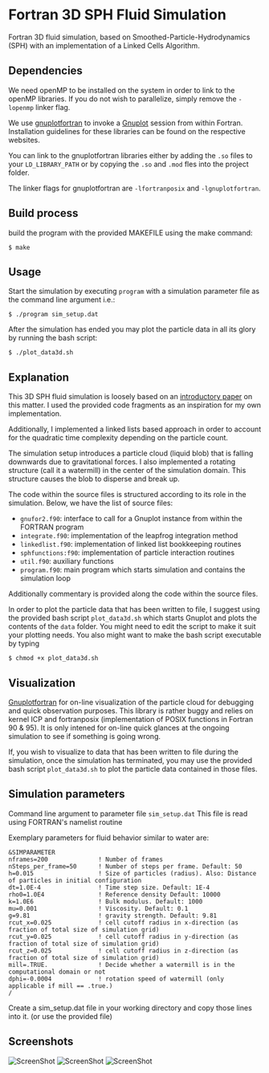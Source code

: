 # Fortran 3D SPH Fluid Simulation

Fortran 3D fluid simulation, based on Smoothed-Particle-Hydrodynamics (SPH) with an  implementation of a Linked Cells Algorithm.


## Dependencies

We need openMP to be installed on the system in order to link to the openMP libraries.
If you do not wish to parallelize, simply remove the `-lopenmp` linker flag.

We use [gnuplotfortran](http://gnuplotfortran.sourceforge.net/) to invoke a [Gnuplot](http://www.gnuplot.info/) session from within Fortran.
Installation guidelines for these libraries can be found on the respective websites.

You can link to the gnuplotfortran libraries either by adding the `.so` files to your `LD_LIBRARY_PATH` or by copying the  `.so` and  `.mod` fles into the project folder.

The linker flags for gnuplotfortran are `-lfortranposix` and `-lgnuplotfortran`.

## Build process


build the program with the provided MAKEFILE using the make command:

```
$ make
```


## Usage

Start the simulation by executing `program` with a simulation parameter file as the command line argument
i.e.:
```
$ ./program sim_setup.dat
```

After the simulation has ended you may plot the particle data in all its glory by running the bash script:
```
$ ./plot_data3d.sh
```

## Explanation

This 3D SPH fluid simulation is loosely based on an [introductory paper](http://www.cs.cornell.edu/~bindel/class/cs5220-f11/code/sph.pdf) on this matter. I used the provided code fragments as an inspiration for my own implementation.

Additionally, I implemented a linked lists based approach in order to account for the quadratic time complexity depending on the particle count.

The simulation setup introduces a particle cloud (liquid blob) that is falling downwards due to gravitational forces. I also implemented a rotating structure (call it a watermill) in the center of the simulation domain. This structure causes the blob to disperse and break up.


The code within the source files is structured according to its role in the simulation.
Below, we have the list of source files:

- `gnufor2.f90`: interface to call for a Gnuplot instance from within the FORTRAN program
- `integrate.f90`: implementation of the leapfrog integration method
- `linkedlist.f90`: implementation of linked list bookkeeping routines
- `sphfunctions:f90`: implementation of particle interaction routines
- `util.f90`: auxiliary functions
- `program.f90`: main program which starts simulation and contains the simulation loop

Additionally commentary is provided along the code within the source files.

In order to plot the particle data that has been written to file, I suggest using the provided bash script `plot_data3d.sh` which starts Gnuplot and plots the contents of the `data` folder. You might need to edit the script to make it suit your plotting needs. You also might want to make the bash script executable by typing

```
$ chmod +x plot_data3d.sh
```



## Visualization

[Gnuplotfortran](http://gnuplotfortran.sourceforge.net/) for on-line visualization of the particle cloud for debugging and quick observation purposes. This library is rather buggy and relies on kernel ICP and fortranposix (implementation of POSIX functions in Fortran 90 & 95). It is only intened for on-line quick glances at the ongoing simulation to see if something is going wrong.

If, you wish to visualize to data that has been written to file during the simulation, once the simulation has terminated, you may use the provided bash script `plot_data3d.sh` to plot the particle data contained in those files.


## Simulation parameters

Command line argument to parameter file `sim_setup.dat`
This file is read using FORTRAN's namelist routine

Exemplary parameters for fluid behavior similar to water are:
```
&SIMPARAMETER
nframes=200              ! Number of frames
nSteps_per_frame=50      ! Number of steps per frame. Default: 50
h=0.015                  ! Size of particles (radius). Also: Distance of particles in initial configuration
dt=1.0E-4                ! Time step size. Default: 1E-4
rho0=1.0E4               ! Reference density Default: 10000
k=1.0E6                  ! Bulk modulus. Default: 1000
mu=0.001                 ! Viscosity. Default: 0.1
g=9.81                   ! gravity strength. Default: 9.81
rcut_x=0.025             ! cell cutoff radius in x-direction (as fraction of total size of simulation grid)
rcut_y=0.025             ! cell cutoff radius in y-direction (as fraction of total size of simulation grid)
rcut_z=0.025             ! cell cutoff radius in z-direction (as fraction of total size of simulation grid)
mill=.TRUE.              ! Decide whether a watermill is in the computational domain or not
dphi=-0.0004             ! rotation speed of watermill (only applicable if mill == .true.)
/

```
Create a sim_setup.dat file in your working directory and copy those lines into it.
(or use the provided file)

## Screenshots

![ScreenShot](https://raw.github.com/jzuern/sph-fluidsim-fortran/master/data/images/1.jpg)
![ScreenShot](https://raw.github.com/jzuern/sph-fluidsim-fortran/master/data/images/2.jpg)
![ScreenShot](https://raw.github.com/jzuern/sph-fluidsim-fortran/master/data/images/3.jpg)
